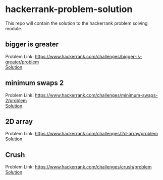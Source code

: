 # hackerrank-problem-solution

This repo will contain the solution to the hackerrank problem solving module. 


## bigger is greater 
Problem Link: https://www.hackerrank.com/challenges/bigger-is-greater/problem <br>
<a href="https://github.com/zenius/hackerrank-problem-solving/blob/master/bigger-is-greater">Solution</a>

## minimum swaps 2
Problem Link: https://www.hackerrank.com/challenges/minimum-swaps-2/problem <br>
<a href="https://github.com/zenius/hackerrank-problem-solving/blob/master/minimum-swaps-2">Solution</a>

## 2D array
Problem Link: https://www.hackerrank.com/challenges/2d-array/problem <br>
<a href="https://github.com/zenius/hackerrank-problem-solving/blob/master/2d-array">Solution</a>

## Crush
Problem Link: https://www.hackerrank.com/challenges/crush/problem <br>
<a href="https://github.com/zenius/hackerrank-problem-solving/blob/master/crush">Solution</a>
